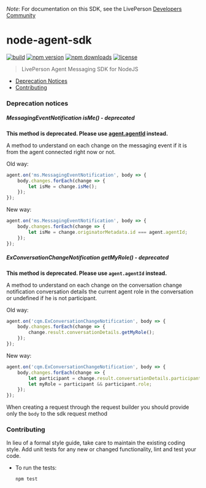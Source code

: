 *Note*: For documentation on this SDK, see the LivePerson [Developers Community](https://developers.liveperson.com/messaging-agent-sdk-overview.html)

# node-agent-sdk

[![build](https://travis-ci.org/LivePersonInc/node-agent-sdk.svg?branch=master)](https://travis-ci.org/LivePersonInc/node-agent-sdk)
[![npm version](https://img.shields.io/npm/v/node-agent-sdk.svg)](https://img.shields.io/npm/v/node-agent-sdk)
[![npm downloads](https://img.shields.io/npm/dm/node-agent-sdk.svg)](https://img.shields.io/npm/dm/node-agent-sdk.svg)
[![license](https://img.shields.io/npm/l/node-agent-sdk.svg)](LICENSE)

> LivePerson Agent Messaging SDK for NodeJS

- [Deprecation Notices](#deprecation-notices)
- [Contributing](#contributing)

### Deprecation notices

##### MessagingEventNotification isMe() - *deprecated*
**This method is deprecated. Please use [agent.agentId](#agentid) instead.**

A method to understand on each change on the messaging event if it is from the agent connected right now or not.

Old way:
```javascript
agent.on('ms.MessagingEventNotification', body => {
    body.changes.forEach(change => {
        let isMe = change.isMe();
    });
});
```

New way:
```javascript
agent.on('ms.MessagingEventNotification', body => {
    body.changes.forEach(change => {
        let isMe = change.originatorMetadata.id === agent.agentId;
    });
});
```

##### ExConversationChangeNotification getMyRole() - *deprecated*
**This method is deprecated. Please use `agent.agentId` instead.**

A method to understand on each change on the conversation change notification conversation details the current agent role in the conversation or undefined if he is not participant.

Old way:
```javascript
agent.on('cqm.ExConversationChangeNotification', body => {
    body.changes.forEach(change => {
        change.result.conversationDetails.getMyRole();  
    });
});
```

New way:
```javascript
agent.on('cqm.ExConversationChangeNotification', body => {
    body.changes.forEach(change => {
        let participant = change.result.conversationDetails.participants.filter(p => p.id === agent.agentId)[0];
        let myRole = participant && participant.role;
    });
});
```

When creating a request through the request builder you should provide only the `body` to the sdk request method

### Contributing

In lieu of a formal style guide, take care to maintain the existing coding
style. Add unit tests for any new or changed functionality, lint and test your code.

- To run the tests:

   ```sh
   npm test
   ```
